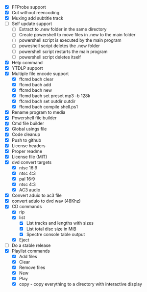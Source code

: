 - [x] FFProbe support
- [x] Cut without reencoding
- [x] Muxing add subtitle track
- [ ] Self update support
    - [ ] Extract to .new folder in the same directory
    - [ ] Create powershell to move files in .new to the main folder
    - [ ] powershell script is executed by the main program
    - [ ] poweshell script deletes the .new folder
    - [ ] powershell script restarts the main program
    - [ ] powershell script deletes itself
- [x] Help command
- [X] YTDLP support
- [x] Multiple file encode support
    - [x] ffcmd bach clear
    - [x] ffcmd bach add
    - [x] ffcmd bach new
    - [x] ffcmd bach set preset mp3 -b 128k
    - [x] ffcmd bach set outdir outdir
    - [x] ffcmd bach compile shell.ps1
- [x] Rename program to media
- [x] Powershell file builder
- [x] Cmd file builder
- [x] Global usings file
- [x] Code cleanup
- [x] Push to github
- [x] License headers
- [x] Proper readme
- [x] License file (MIT)
- [x] dvd convert targets
  - [x] ntsc 16:9
  - [x] ntsc 4:3
  - [x] pal 16:9
  - [x] ntsc 4:3
  - [x] AC3 audio
- [x] Convert aduio to ac3 file
- [x] convert aduio to dvd wav (48Khz)
- [x] CD commands
  - [x] rip
  - [x] list
    - [x] List tracks and lengths with sizes
    - [x] List total disc size in MiB
    - [x] Spectre console table output
  - [x] Eject
- [ ] Do a stable release
- [x] Playlist commands
  - [x] Add files
  - [x] Clear
  - [x] Remove files
  - [x] New
  - [x] Play
  - [x] copy - copy everything to a directory with interactive display